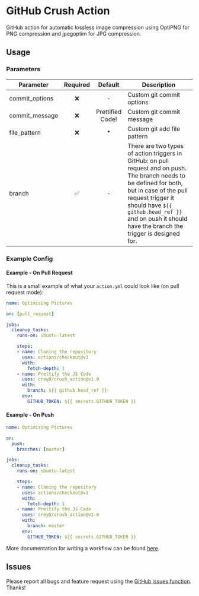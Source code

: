 # GitHub Crush Action

GitHub action for automatic lossless image compression using OptiPNG for PNG compression and jpegoptim for JPG compression.

## Usage

### Parameters

| Parameter | Required | Default | Description |
| - | :-: | :-: | - |
| commit_options | :x: | - | Custom git commit options |
| commit_message | :x: | Prettified Code! | Custom git commit message |
| file_pattern | :x: | * | Custom git add file pattern |
| branch | :white_check_mark: | - | There are two types of action triggers in GitHub: on pull request and on push. The branch needs to be defined for both, but in case of the pull request trigger it should have `${{ github.head_ref }}` and on push it should have the branch the trigger is designed for. |

### Example Config

#### Example - On Pull Request

This is a small example of what your `action.yml` could look like (on pull request mode):

```yaml
name: Optimising Pictures

on: [pull_request]

jobs:
  cleanup_tasks:
    runs-on: ubuntu-latest

    steps:
    - name: Cloning the repository
      uses: actions/checkout@v1
      with:
        fetch-depth: 1
    - name: Prettify the JS Code
      uses: creyD/crush_action@v1.0
      with:
        branch: ${{ github.head_ref }}
      env:
        GITHUB_TOKEN: ${{ secrets.GITHUB_TOKEN }}
```

#### Example - On Push

```yaml
name: Optimising Pictures

on:
  push:
    branches: [master]

jobs:
  cleanup_tasks:
    runs-on: ubuntu-latest

    steps:
    - name: Cloning the repository
      uses: actions/checkout@v1
      with:
        fetch-depth: 1
    - name: Prettify the JS Code
      uses: creyD/crush_action@v1.0
      with:
        branch: master
      env:
        GITHUB_TOKEN: ${{ secrets.GITHUB_TOKEN }}
```

More documentation for writing a workflow can be found [here](https://help.github.com/en/actions/automating-your-workflow-with-github-actions/workflow-syntax-for-github-actions).

## Issues

Please report all bugs and feature request using the [GitHub issues function](https://github.com/creyD/crush_action/issues/new). Thanks!
